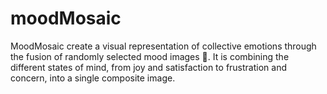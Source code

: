 # moodMosaic
MoodMosaic create a visual representation of collective emotions through the fusion of randomly selected mood images 🎨. It is combining the different states of mind, from joy and satisfaction to frustration and concern, into a single composite image.
